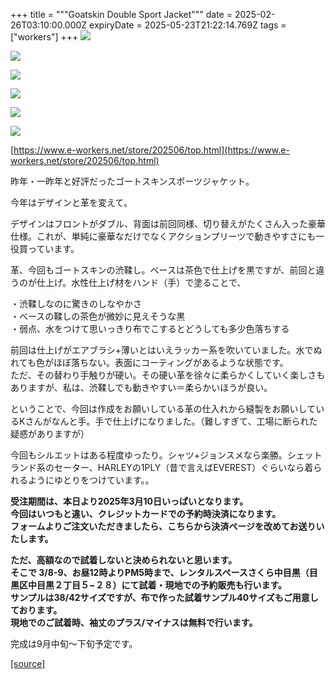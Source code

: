 +++
title = """Goatskin Double Sport Jacket"""
date = 2025-02-26T03:10:00.000Z
expiryDate = 2025-05-23T21:22:14.769Z
tags = ["workers"]
+++
[![](https://blogger.googleusercontent.com/img/b/R29vZ2xl/AVvXsEip938SoSdjQWM12tZ8DDCTQ0g7XAG9k9yAM5PcpeMlZlccM1khJD0LbSuSasR_k0JSthb_SHH0qV7wDi7n5xmLg3Kv-jyxOE1n01qEuCqHR54WcVIz3bZd5PwgGv3gkBLPWM6cfYwr3fU3TXArGUO3n2Y9vJI-VKC9t9EhRMag_kgurVLE381E79EE-6I/s320/top7.jpg)](https://blogger.googleusercontent.com/img/b/R29vZ2xl/AVvXsEip938SoSdjQWM12tZ8DDCTQ0g7XAG9k9yAM5PcpeMlZlccM1khJD0LbSuSasR_k0JSthb_SHH0qV7wDi7n5xmLg3Kv-jyxOE1n01qEuCqHR54WcVIz3bZd5PwgGv3gkBLPWM6cfYwr3fU3TXArGUO3n2Y9vJI-VKC9t9EhRMag_kgurVLE381E79EE-6I/s1125/top7.jpg)

  

[![](https://blogger.googleusercontent.com/img/b/R29vZ2xl/AVvXsEh7UMuWvap_6zsktAIPu6B2K7CH8CZt4KyXxTXpwIO4eVtlpSJaQ7N1vqesfMzxNA-flquMIesy7zc_puCk_3rvl5RsT4-bDTf3Gp_S0fZ0VUkNbRWGqLDoHJy3qGOVE_AerAB7VesrEeuUTD6qHkDiRNlS3aa4Aw3AibGxVmqWxUqjOEMh3WfiQMoXnKo/s320/top6.jpg)](https://blogger.googleusercontent.com/img/b/R29vZ2xl/AVvXsEh7UMuWvap_6zsktAIPu6B2K7CH8CZt4KyXxTXpwIO4eVtlpSJaQ7N1vqesfMzxNA-flquMIesy7zc_puCk_3rvl5RsT4-bDTf3Gp_S0fZ0VUkNbRWGqLDoHJy3qGOVE_AerAB7VesrEeuUTD6qHkDiRNlS3aa4Aw3AibGxVmqWxUqjOEMh3WfiQMoXnKo/s1125/top6.jpg)

  

[![](https://blogger.googleusercontent.com/img/b/R29vZ2xl/AVvXsEhrQd0ZpAA_iSNAzBXifHZsKZQDEHDEs2ZYO7wtt1uojWJP3fQSpuhxHhnKptl-hYjAvasxdm3tNwgiNgqCPzq5NJG55H1bRPmbs5BKYnghCFDR02ADZS0FzGCOZG8xM8t_wT6oacdJXZkXi4Xs1PaH9VhB3vCDq19ckLhNH-XwFoMng9deFcLADe-z8qM/s320/top5.jpg)](https://blogger.googleusercontent.com/img/b/R29vZ2xl/AVvXsEhrQd0ZpAA_iSNAzBXifHZsKZQDEHDEs2ZYO7wtt1uojWJP3fQSpuhxHhnKptl-hYjAvasxdm3tNwgiNgqCPzq5NJG55H1bRPmbs5BKYnghCFDR02ADZS0FzGCOZG8xM8t_wT6oacdJXZkXi4Xs1PaH9VhB3vCDq19ckLhNH-XwFoMng9deFcLADe-z8qM/s1125/top5.jpg)

  

[![](https://blogger.googleusercontent.com/img/b/R29vZ2xl/AVvXsEhGVfjPMEFELHeXHMmXYmynGmhHQgsUhjc3muIU4tlc0voVdVNRVgfA6RMbgOjG1jSzmYeM_6Qvo2p9-4cHGIB8-QoM2oLg0ti4bjSMxj8HWI89UNGEAyKRE8Xlgqqeoi1_4BoWVE5dp1klmPwN_Z0NJta-AHKhP5d2h70lop1OgU16jE5WyRIjnY6oAkA/s320/top4.jpg)](https://blogger.googleusercontent.com/img/b/R29vZ2xl/AVvXsEhGVfjPMEFELHeXHMmXYmynGmhHQgsUhjc3muIU4tlc0voVdVNRVgfA6RMbgOjG1jSzmYeM_6Qvo2p9-4cHGIB8-QoM2oLg0ti4bjSMxj8HWI89UNGEAyKRE8Xlgqqeoi1_4BoWVE5dp1klmPwN_Z0NJta-AHKhP5d2h70lop1OgU16jE5WyRIjnY6oAkA/s1125/top4.jpg)

  

[![](https://blogger.googleusercontent.com/img/b/R29vZ2xl/AVvXsEies5gTq79rAWl05MqbNWJ0QVHj2gBWCZqSUlN6u2CcshATJtBT19nWjlTeoyqPV6P05wiww1mdSmWuC70kNJ1nA3vaUKxgg62ARuOUXHFpoL_yARq3t6Kiv13W0uBq6uFGKtIG9U3YcazIryb0SRorRiWUYWfxcK5WJziVzgz_ziKIgCXpr7I-ziQMnoU/s320/top3.jpg)](https://blogger.googleusercontent.com/img/b/R29vZ2xl/AVvXsEies5gTq79rAWl05MqbNWJ0QVHj2gBWCZqSUlN6u2CcshATJtBT19nWjlTeoyqPV6P05wiww1mdSmWuC70kNJ1nA3vaUKxgg62ARuOUXHFpoL_yARq3t6Kiv13W0uBq6uFGKtIG9U3YcazIryb0SRorRiWUYWfxcK5WJziVzgz_ziKIgCXpr7I-ziQMnoU/s1125/top3.jpg)

  

[![](https://blogger.googleusercontent.com/img/b/R29vZ2xl/AVvXsEhU_pzPNxZ4Eav6MiLZZoaMUygaJZ2zOikvUBqlFdwXbVA_zVlvgOpihwn7cdr-bra-PlvK_pTVwmZWXSmPQAbz0Fzo6FqwlpjhPQ-l2uDhP4RnKDCFscXjZ6X_Js3c3sL1bMxH8vDzGytRZoTApZNLnTTnyu1yptsbxiMLYb4BBIZOZ2b7OLRLU7TtN8w/s320/top2.jpg)](https://blogger.googleusercontent.com/img/b/R29vZ2xl/AVvXsEhU_pzPNxZ4Eav6MiLZZoaMUygaJZ2zOikvUBqlFdwXbVA_zVlvgOpihwn7cdr-bra-PlvK_pTVwmZWXSmPQAbz0Fzo6FqwlpjhPQ-l2uDhP4RnKDCFscXjZ6X_Js3c3sL1bMxH8vDzGytRZoTApZNLnTTnyu1yptsbxiMLYb4BBIZOZ2b7OLRLU7TtN8w/s1125/top2.jpg)

[https://www.e-workers.net/store/202506/top.html](https://www.e-workers.net/store/202506/top.html)

昨年・一昨年と好評だったゴートスキンスポーツジャケット。

今年はデザインと革を変えて。

デザインはフロントがダブル、背面は前回同様、切り替えがたくさん入った豪華仕様。これが、単純に豪華なだけでなくアクションプリーツで動きやすさにも一役買っています。

革、今回もゴートスキンの渋鞣し。ベースは茶色で仕上げを黒ですが、前回と違うのが仕上げ。水性仕上げ材をハンド（手）で塗ることで、

・渋鞣しなのに驚きのしなやかさ  
・ベースの鞣しの茶色が微妙に見えそうな黒  
・弱点、水をつけて思いっきり布でこするとどうしても多少色落ちする

前回は仕上げがエアブラシ+薄いとはいえラッカー系を吹いていました。水でぬれても色がほぼ落ちない。表面にコーティングがあるような状態です。  
ただ、その替わり手触りが硬い。その硬い革を徐々に柔らかくしていく楽しさもありますが、私は、渋鞣しでも動きやすい＝柔らかいほうが良い。

ということで、今回は作成をお願いしている革の仕入れから縫製をお願いしているKさんがなんと手。手で仕上げになりました。（難しすぎて、工場に断られた疑惑がありますが）

今回もシルエットはある程度ゆったり。シャツ+ジョンスメなら楽勝。シェットランド系のセーター、HARLEYの1PLY（昔で言えばEVEREST）ぐらいなら着られるようにゆとりをつけています。。

**受注期間は、本日より2025年3月10日いっぱいとなります。  
今回はいつもと違い、クレジットカードでの予約時決済になります。  
フォームよりご注文いただきましたら、こちらから決済ページを改めてお送りいたします。**

**ただ、高額なので試着しないと決められないと思います。  
そこで 3/8-9、お昼12時よりPM5時まで、レンタルスペースさくら中目黒（目黒区中目黒２丁目５−２８）にて試着・現地での予約販売も行います。  
サンプルは38/42サイズですが、布で作った試着サンプル40サイズもご用意しております。  
現地でのご試着時、袖丈のプラス/マイナスは無料で行います。**

完成は9月中旬〜下旬予定です。

[[source]](https://eworkers.blogspot.com/2025/02/goatskin-double-sport-jacket.html)
